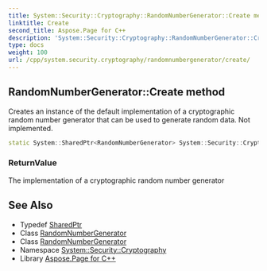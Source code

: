 ```yaml
---
title: System::Security::Cryptography::RandomNumberGenerator::Create method
linktitle: Create
second_title: Aspose.Page for C++
description: 'System::Security::Cryptography::RandomNumberGenerator::Create method. Creates an instance of the default implementation of a cryptographic random number generator that can be used to generate random data. Not implemented in C++.'
type: docs
weight: 100
url: /cpp/system.security.cryptography/randomnumbergenerator/create/
---
```

## RandomNumberGenerator::Create method


Creates an instance of the default implementation of a cryptographic random number generator that can be used to generate random data. Not implemented.

```cpp
static System::SharedPtr<RandomNumberGenerator> System::Security::Cryptography::RandomNumberGenerator::Create()
```


### ReturnValue

The implementation of a cryptographic random number generator

## See Also

* Typedef [SharedPtr](../../../system/sharedptr/)
* Class [RandomNumberGenerator](../)
* Class [RandomNumberGenerator](../)
* Namespace [System::Security::Cryptography](../../)
* Library [Aspose.Page for C++](../../../)
